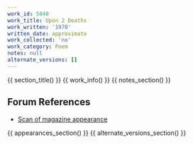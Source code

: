 ```yaml
---
work_id: 5040
work_title: Upon 2 Deaths
work_written: '1970'
written_date: approximate
work_collected: 'no'
work_category: Poem
notes: null
alternate_versions: []
---
```


{{ section_title() }}
{{ work_info() }}
{{ notes_section() }}
## Forum References
- [Scan of magazine appearance](https://bukowskiforum.com/threads/invisible-city-no-2-june-1971-5-bukowski-poems-3-uncollected.10782/)

{{ appearances_section() }}
{{ alternate_versions_section() }}